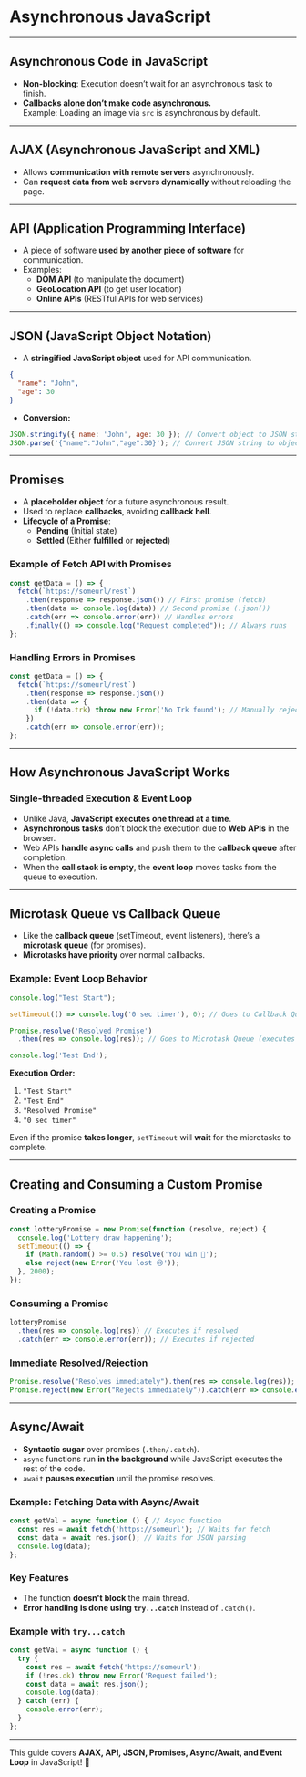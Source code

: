 # **Asynchronous JavaScript**

---

## **Asynchronous Code in JavaScript**
- **Non-blocking**: Execution doesn’t wait for an asynchronous task to finish.
- **Callbacks alone don’t make code asynchronous.**  
  Example: Loading an image via `src` is asynchronous by default.

---

## **AJAX (Asynchronous JavaScript and XML)**
- Allows **communication with remote servers** asynchronously.
- Can **request data from web servers dynamically** without reloading the page.

---

## **API (Application Programming Interface)**
- A piece of software **used by another piece of software** for communication.
- Examples:
  - **DOM API** (to manipulate the document)
  - **GeoLocation API** (to get user location)
  - **Online APIs** (RESTful APIs for web services)

---

## **JSON (JavaScript Object Notation)**
- A **stringified JavaScript object** used for API communication.
```json
{
  "name": "John",
  "age": 30
}
```
- **Conversion:**
```javascript
JSON.stringify({ name: 'John', age: 30 }); // Convert object to JSON string
JSON.parse('{"name":"John","age":30}'); // Convert JSON string to object
```

---

## **Promises**
- A **placeholder object** for a future asynchronous result.
- Used to replace **callbacks**, avoiding **callback hell**.
- **Lifecycle of a Promise**:
  - **Pending** (Initial state)
  - **Settled** (Either **fulfilled** or **rejected**)

### **Example of Fetch API with Promises**
```javascript
const getData = () => {
  fetch(`https://someurl/rest`)
    .then(response => response.json()) // First promise (fetch)
    .then(data => console.log(data)) // Second promise (.json())
    .catch(err => console.error(err)) // Handles errors
    .finally(() => console.log("Request completed")); // Always runs
};
```

### **Handling Errors in Promises**
```javascript
const getData = () => {
  fetch(`https://someurl/rest`)
    .then(response => response.json())
    .then(data => {
      if (!data.trk) throw new Error('No Trk found'); // Manually reject promise
    })
    .catch(err => console.error(err));
};
```

---

## **How Asynchronous JavaScript Works**
### **Single-threaded Execution & Event Loop**
- Unlike Java, **JavaScript executes one thread at a time**.
- **Asynchronous tasks** don’t block the execution due to **Web APIs** in the browser.
- Web APIs **handle async calls** and push them to the **callback queue** after completion.
- When the **call stack is empty**, the **event loop** moves tasks from the queue to execution.

---

## **Microtask Queue vs Callback Queue**
- Like the **callback queue** (setTimeout, event listeners), there’s a **microtask queue** (for promises).
- **Microtasks have priority** over normal callbacks.

### **Example: Event Loop Behavior**
```javascript
console.log("Test Start");

setTimeout(() => console.log('0 sec timer'), 0); // Goes to Callback Queue

Promise.resolve('Resolved Promise')
  .then(res => console.log(res)); // Goes to Microtask Queue (executes first)

console.log('Test End');
```
**Execution Order:**
1. `"Test Start"`
2. `"Test End"`
3. `"Resolved Promise"`
4. `"0 sec timer"`

Even if the promise **takes longer**, `setTimeout` will **wait** for the microtasks to complete.

---

## **Creating and Consuming a Custom Promise**
### **Creating a Promise**
```javascript
const lotteryPromise = new Promise(function (resolve, reject) {
  console.log('Lottery draw happening');
  setTimeout(() => {
    if (Math.random() >= 0.5) resolve('You win 🎉');
    else reject(new Error('You lost 😢'));
  }, 2000);
});
```

### **Consuming a Promise**
```javascript
lotteryPromise
  .then(res => console.log(res)) // Executes if resolved
  .catch(err => console.error(err)); // Executes if rejected
```

### **Immediate Resolved/Rejection**
```javascript
Promise.resolve("Resolves immediately").then(res => console.log(res));
Promise.reject(new Error("Rejects immediately")).catch(err => console.error(err));
```

---

## **Async/Await**
- **Syntactic sugar** over promises (`.then/.catch`).
- `async` functions run **in the background** while JavaScript executes the rest of the code.
- `await` **pauses execution** until the promise resolves.

### **Example: Fetching Data with Async/Await**
```javascript
const getVal = async function () { // Async function
  const res = await fetch('https://someurl'); // Waits for fetch
  const data = await res.json(); // Waits for JSON parsing
  console.log(data);
};
```
### **Key Features**
- The function **doesn't block** the main thread.
- **Error handling is done using `try...catch`** instead of `.catch()`.

### **Example with `try...catch`**
```javascript
const getVal = async function () {
  try {
    const res = await fetch('https://someurl');
    if (!res.ok) throw new Error('Request failed');
    const data = await res.json();
    console.log(data);
  } catch (err) {
    console.error(err);
  }
};
```

---

This guide covers **AJAX, API, JSON, Promises, Async/Await, and Event Loop** in JavaScript! 🚀